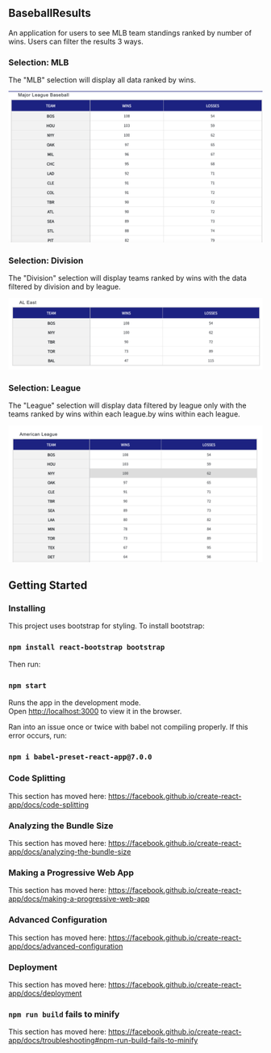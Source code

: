## BaseballResults

An application for users to see MLB team standings ranked by number of
wins. Users can filter the results 3 ways.

### Selection: MLB
The "MLB" selection will display all
data ranked by wins.

![MLB picture](./ReadMeImages/SelectionMLB.png "MLB Filter")

### Selection: Division

The "Division" selection will display teams ranked by wins
with the data filtered by division and by league.

![MLB picture](./ReadMeImages/SelectionDivision.png "Division Filter")

### Selection: League

 The "League" selection will
display data filtered by league only with the teams ranked by wins within each
league.by wins within each league.

![AL picture](./ReadMeImages/SelectionLeague.png "AL Filter")   


## Getting Started

### Installing

This project uses bootstrap for styling. To install bootstrap:

### `npm install react-bootstrap bootstrap`

Then run:

### `npm start`

Runs the app in the development mode.<br>
Open [http://localhost:3000](http://localhost:3000) to view it in the browser.

Ran into an issue once or twice with babel not compiling properly. If this
error occurs, run:

### `npm i babel-preset-react-app@7.0.0`


### Code Splitting

This section has moved here: https://facebook.github.io/create-react-app/docs/code-splitting

### Analyzing the Bundle Size

This section has moved here: https://facebook.github.io/create-react-app/docs/analyzing-the-bundle-size

### Making a Progressive Web App

This section has moved here: https://facebook.github.io/create-react-app/docs/making-a-progressive-web-app

### Advanced Configuration

This section has moved here: https://facebook.github.io/create-react-app/docs/advanced-configuration

### Deployment

This section has moved here: https://facebook.github.io/create-react-app/docs/deployment

### `npm run build` fails to minify

This section has moved here: https://facebook.github.io/create-react-app/docs/troubleshooting#npm-run-build-fails-to-minify
